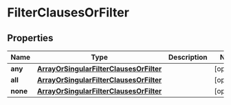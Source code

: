 
# FilterClausesOrFilter

## Properties
Name | Type | Description | Notes
------------ | ------------- | ------------- | -------------
**any** | [**ArrayOrSingularFilterClausesOrFilter**](git/workplace-search-kotlin/openapi-generator/docs/ArrayOrSingularFilterClausesOrFilter.md) |  |  [optional]
**all** | [**ArrayOrSingularFilterClausesOrFilter**](git/workplace-search-kotlin/openapi-generator/docs/ArrayOrSingularFilterClausesOrFilter.md) |  |  [optional]
**none** | [**ArrayOrSingularFilterClausesOrFilter**](git/workplace-search-kotlin/openapi-generator/docs/ArrayOrSingularFilterClausesOrFilter.md) |  |  [optional]



